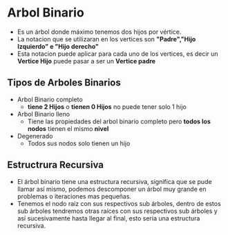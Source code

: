 # Arbol Binario

- Es un árbol donde máximo tenemos dos hijos por vértice.
- La notacion que se utilizaran en los vertices son **"Padre","Hijo Izquierdo" e "Hijo derecho"**
- Esta notacion puede aplicar para cada uno de los vertices, es decir un **Vertice Hijo** puede pasar a ser un **Vertice padre**

## Tipos de Arboles Binarios

- Arbol Binario completo
  - **tiene 2 Hijos** o **tienen 0 Hijos** no puede tener solo 1 hijo
- Arbol Binario lleno
  - Tiene las propiedades del arbol binario completo pero **todos los nodos** tienen el mismo **nivel**
- Degenerado
  - Todos sus nodos solo tienen un hijo

## Estructrura Recursiva 
- El árbol binario tiene una estructura recursiva, significa que se pude llamar así mismo, podemos descomponer un árbol muy grande en problemas o iteraciones mas pequeñas.
- Tenemos el nodo raíz con sus respectivos sub árboles, dentro de estos sub árboles tendremos otras raíces con sus respectivos sub árboles y así sucesivamente hasta llegar al final, esto seria una estructura recursiva.
